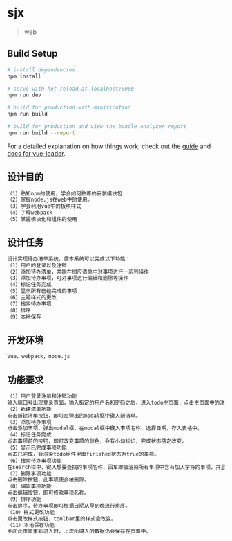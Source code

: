 # sjx

> web

## Build Setup

``` bash
# install dependencies
npm install

# serve with hot reload at localhost:8080
npm run dev

# build for production with minification
npm run build

# build for production and view the bundle analyzer report
npm run build --report
```

For a detailed explanation on how things work, check out the [guide](http://vuejs-templates.github.io/webpack/) and [docs for vue-loader](http://vuejs.github.io/vue-loader).


## 设计目的
``` bash
（1）熟知npm的使用，学会如何熟练的安装模块包
（2）掌握node.js在web中的使用。
（3）学会利用vue中的板块样式
（4）了解webpack
（5）掌握模块化和组件的使用
```
## 设计任务
``` bash
设计实现待办清单系统，使本系统可以完成以下功能：
（1）用户的登录以及注销
（2）添加待办清单，并能在相应清单中对事项进行一系列操作
（3）添加待办事项，可对事项进行编辑和删除等操作
（4）标记任务完成	
（5）显示所有已经完成的事项
（6）主题样式的更改
（7）搜索待办事项
（8）排序
（9）本地保存
```

## 开发环境
``` bash
Vue，webpack，node.js
```
## 功能要求
``` bash
（1）用户登录注册和注销功能
输入端口号出现登录页面，输入指定的用户名和密码之后，进入todo主页面，点击主页面中的注销按钮即可注销，回到登录页面。
（2）新建清单功能
点击新建清单按钮，即可在弹出的modal框中键入新清单。
（3）添加待办事项
点击添加事项，弹出modal框，在modal框中键入事项名称，选择日期，存入表格中。
（4）标记任务完成
点击事项前的按钮，即可改变事项的颜色，会有小勾标识，完成状态随之改变。
（5）显示已完成事项功能
点击已完成，会渲染todo组件里面finished状态为true的事项。
（6）搜索待办事项功能
在search栏中，键入想要查找的事项名称，回车即会渲染所有事项中含有加入字符的事项，并显示在表格上。
（7）删除事项功能
点击删除按钮，此事项便会被删除。
（8）编辑事项功能
点击编辑按钮，即可修改事项名称。
（9）排序功能
点击排序，待办事项即可根据日期从早到晚进行排序。
（10）样式更改功能
点击更改样式按钮，toolbar里的样式会改变。
（11）本地保存功能
关闭此页面重新进入时，上次所键入的数据仍会保存在页面中。
```
